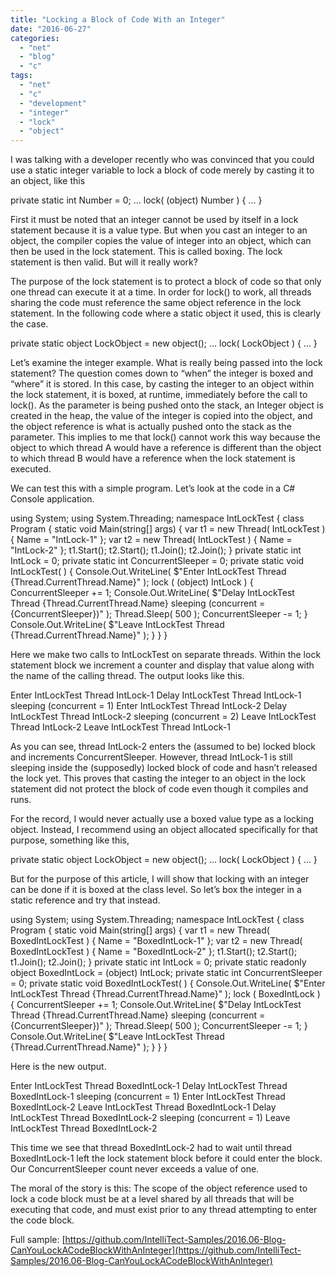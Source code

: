 ```yaml
---
title: "Locking a Block of Code With an Integer"
date: "2016-06-27"
categories: 
  - "net"
  - "blog"
  - "c"
tags: 
  - "net"
  - "c"
  - "development"
  - "integer"
  - "lock"
  - "object"
---
```


I was talking with a developer recently who was convinced that you could use a static integer variable to lock a block of code merely by casting it to an object, like this

private static int Number = 0;
…
lock( (object) Number ) { … }

First it must be noted that an integer cannot be used by itself in a lock statement because it is a value type. But when you cast an integer to an object, the compiler copies the value of integer into an object, which can then be used in the lock statement. This is called boxing. The lock statement is then valid. But will it really work?

The purpose of the lock statement is to protect a block of code so that only one thread can execute it at a time. In order for lock() to work, all threads sharing the code must reference the same object reference in the lock statement. In the following code where a static object it used, this is clearly the case.

private static object LockObject = new object();
…
lock( LockObject ) { … }

Let’s examine the integer example. What is really being passed into the lock statement? The question comes down to “when” the integer is boxed and “where” it is stored. In this case, by casting the integer to an object within the lock statement, it is boxed, at runtime, immediately before the call to lock(). As the parameter is being pushed onto the stack, an Integer object is created in the heap, the value of the integer is copied into the object, and the object reference is what is actually pushed onto the stack as the parameter. This implies to me that lock() cannot work this way because the object to which thread A would have a reference is different than the object to which thread B would have a reference when the lock statement is executed.

We can test this with a simple program. Let’s look at the code in a C# Console application.

using System;
using System.Threading;
namespace IntLockTest
{
    class Program
    {
        static void Main(string\[\] args)
        {
            var t1 = new Thread( IntLockTest ) { Name = "IntLock-1" };
            var t2 = new Thread( IntLockTest ) { Name = "IntLock-2" };
            t1.Start();
            t2.Start();
            t1.Join();
            t2.Join();
        }
        private static int IntLock = 0;
        private static int ConcurrentSleeper = 0;
        private static void IntLockTest( )
        {
            Console.Out.WriteLine( $"Enter IntLockTest Thread {Thread.CurrentThread.Name}" );
            lock ( (object) IntLock )
            {
                ConcurrentSleeper += 1;
                Console.Out.WriteLine( $"Delay IntLockTest Thread {Thread.CurrentThread.Name} sleeping (concurrent = {ConcurrentSleeper})" );
                Thread.Sleep( 500 );
                ConcurrentSleeper -= 1;
            }
            Console.Out.WriteLine( $"Leave IntLockTest Thread {Thread.CurrentThread.Name}" );
        }
    }
}

Here we make two calls to IntLockTest on separate threads. Within the lock statement block we increment a counter and display that value along with the name of the calling thread. The output looks like this.

Enter IntLockTest Thread IntLock-1
Delay IntLockTest Thread IntLock-1 sleeping (concurrent = 1)
Enter IntLockTest Thread IntLock-2
Delay IntLockTest Thread IntLock-2 sleeping (concurrent = 2)
Leave IntLockTest Thread IntLock-2
Leave IntLockTest Thread IntLock-1

As you can see, thread IntLock-2 enters the (assumed to be) locked block and increments ConcurrentSleeper. However, thread IntLock-1 is still sleeping inside the (supposedly) locked block of code and hasn’t released the lock yet. This proves that casting the integer to an object in the lock statement did not protect the block of code even though it compiles and runs.

For the record, I would never actually use a boxed value type as a locking object. Instead, I recommend using an object allocated specifically for that purpose, something like this,

private static object LockObject = new object();
…
lock( LockObject ) { … }

But for the purpose of this article, I will show that locking with an integer can be done if it is boxed at the class level. So let’s box the integer in a static reference and try that instead.

using System;
using System.Threading;
namespace IntLockTest
{
   class Program
   {
       static void Main(string\[\] args)
       {
           var t1 = new Thread( BoxedIntLockTest ) { Name = "BoxedIntLock-1" };
           var t2 = new Thread( BoxedIntLockTest ) { Name = "BoxedIntLock-2" };
           t1.Start();
           t2.Start();
           t1.Join();
           t2.Join();
       }
       private static int IntLock = 0;
       private static readonly object BoxedIntLock = (object) IntLock;
       private static int ConcurrentSleeper = 0;
       private static void BoxedIntLockTest( )
       {
           Console.Out.WriteLine( $"Enter IntLockTest Thread {Thread.CurrentThread.Name}" );
           lock ( BoxedIntLock )
           {
               ConcurrentSleeper += 1;
               Console.Out.WriteLine( $"Delay IntLockTest Thread {Thread.CurrentThread.Name} sleeping (concurrent = {ConcurrentSleeper})" );
               Thread.Sleep( 500 );
               ConcurrentSleeper -= 1;
           }
           Console.Out.WriteLine( $"Leave IntLockTest Thread {Thread.CurrentThread.Name}" );
       }
   }
}

Here is the new output.

Enter IntLockTest Thread BoxedIntLock-1
Delay IntLockTest Thread BoxedIntLock-1 sleeping (concurrent = 1)
Enter IntLockTest Thread BoxedIntLock-2
Leave IntLockTest Thread BoxedIntLock-1
Delay IntLockTest Thread BoxedIntLock-2 sleeping (concurrent = 1)
Leave IntLockTest Thread BoxedIntLock-2

This time we see that thread BoxedIntLock-2 had to wait until thread BoxedIntLock-1 left the lock statement block before it could enter the block. Our ConcurrentSleeper count never exceeds a value of one.

The moral of the story is this: The scope of the object reference used to lock a code block must be at a level shared by all threads that will be executing that code, and must exist prior to any thread attempting to enter the code block.

Full sample: [https://github.com/IntelliTect-Samples/2016.06-Blog-CanYouLockACodeBlockWithAnInteger](https://github.com/IntelliTect-Samples/2016.06-Blog-CanYouLockACodeBlockWithAnInteger)
